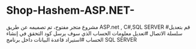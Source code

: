 # Shop-Hashem-ASP.NET-
مشروع متجر مفتوح، تم تصميمه عن طريق ASP.net , C#,SQL SERVER
#قم بتعديل سلسلة الاتصال
#تعديل معلومات الحساب الذي سوف يرسل كود التحقق في إنشاء الحساب
#استيراد قاعدة البيانات داخل برنامج SQL SERVER
